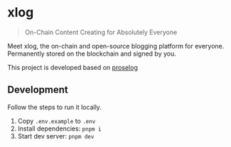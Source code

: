 # xlog

> On-Chain Content Creating for Absolutely Everyone

Meet xlog, the on-chain and open-source blogging platform for everyone. Permanently stored on the blockchain and signed by you.

This project is developed based on [proselog](https://github.com/proselog/proselog)

## Development

Follow the steps to run it locally.

1. Copy `.env.example` to `.env`
2. Install dependencies: `pnpm i`
3. Start dev server: `pnpm dev`

